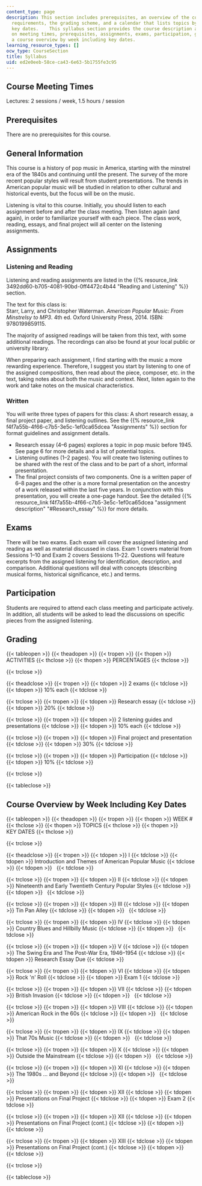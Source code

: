 ```yaml
---
content_type: page
description: This section includes prerequisites, an overview of the course, course
  requirements, the grading scheme, and a calendar that lists topics by week with
  key dates.    This syllabus section provides the course description and information
  on meeting times, prerequisites, assignments, exams, participation, grading, and
  a course overview by week including key dates.
learning_resource_types: []
ocw_type: CourseSection
title: Syllabus
uid: ed2e0eeb-58ce-ca43-6e63-5b1755fe3c95
---
```


Course Meeting Times
--------------------

Lectures: 2 sessions / week, 1.5 hours / session

Prerequisites
-------------

There are no prerequisites for this course.

General Information
-------------------

This course is a history of pop music in America, starting with the minstrel era of the 1840s and continuing until the present. The survey of the more recent popular styles will result from student presentations. The trends in American popular music will be studied in relation to other cultural and historical events, but the focus will be on the music.

Listening is vital to this course. Initially, you should listen to each assignment before and after the class meeting. Then listen again (and again), in order to familiarize yourself with each piece. The class work, reading, essays, and final project will all center on the listening assignments.

Assignments
-----------

### Listening and Reading

Listening and reading assignments are listed in the {{% resource_link 3492dd60-b705-4081-90bd-0ff4472c4b44 "Reading and Listening" %}} section.

The text for this class is:  
Starr, Larry, and Christopher Waterman. _American Popular Music: From Minstrelsy to MP3_. 4th ed. Oxford University Press, 2014. ISBN: 9780199859115.

The majority of assigned readings will be taken from this text, with some additional readings. The recordings can also be found at your local public or university library.

When preparing each assignment, I find starting with the music a more rewarding experience. Therefore, I suggest you start by listening to one of the assigned compositions, then read about the piece, composer, etc. in the text, taking notes about both the music and context. Next, listen again to the work and take notes on the musical characteristics.

### Written

You will write three types of papers for this class: A short research essay, a final project paper, and listening outlines. See the {{% resource_link f4f7a55b-4f66-c7b5-3e5c-1ef0ca65dcea "Assignments" %}} section for format guidelines and assignment details.

*   Research essay (4–6 pages) explores a topic in pop music before 1945. See page 6 for more details and a list of potential topics.
*   Listening outlines (1–2 pages). You will create two listening outlines to be shared with the rest of the class and to be part of a short, informal presentation.
*   The final project consists of two components. One is a written paper of 6–8 pages and the other is a more formal presentation on the ancestry of a work released within the last five years. In conjunction with this presentation, you will create a one-page handout. See the detailed {{% resource_link f4f7a55b-4f66-c7b5-3e5c-1ef0ca65dcea "assignment description" "#Research_essay" %}} for more details.

Exams
-----

There will be two exams. Each exam will cover the assigned listening and reading as well as material discussed in class. Exam 1 covers material from Sessions 1–10 and Exam 2 covers Sessions 11–22. Questions will feature excerpts from the assigned listening for identification, description, and comparison. Additional questions will deal with concepts (describing musical forms, historical significance, etc.) and terms.

Participation
-------------

Students are required to attend each class meeting and participate actively. In addition, all students will be asked to lead the discussions on specific pieces from the assigned listening.

Grading
-------

{{< tableopen >}}
{{< theadopen >}}
{{< tropen >}}
{{< thopen >}}
ACTIVITIES
{{< thclose >}}
{{< thopen >}}
PERCENTAGES
{{< thclose >}}

{{< trclose >}}

{{< theadclose >}}
{{< tropen >}}
{{< tdopen >}}
2 exams
{{< tdclose >}}
{{< tdopen >}}
10% each
{{< tdclose >}}

{{< trclose >}}
{{< tropen >}}
{{< tdopen >}}
Research essay
{{< tdclose >}}
{{< tdopen >}}
20%
{{< tdclose >}}

{{< trclose >}}
{{< tropen >}}
{{< tdopen >}}
2 listening guides and presentations
{{< tdclose >}}
{{< tdopen >}}
10% each
{{< tdclose >}}

{{< trclose >}}
{{< tropen >}}
{{< tdopen >}}
Final project and presentation
{{< tdclose >}}
{{< tdopen >}}
30%
{{< tdclose >}}

{{< trclose >}}
{{< tropen >}}
{{< tdopen >}}
Participation
{{< tdclose >}}
{{< tdopen >}}
10%
{{< tdclose >}}

{{< trclose >}}

{{< tableclose >}}

Course Overview by Week Including Key Dates
-------------------------------------------

{{< tableopen >}}
{{< theadopen >}}
{{< tropen >}}
{{< thopen >}}
WEEK #
{{< thclose >}}
{{< thopen >}}
TOPICS
{{< thclose >}}
{{< thopen >}}
KEY DATES
{{< thclose >}}

{{< trclose >}}

{{< theadclose >}}
{{< tropen >}}
{{< tdopen >}}
I
{{< tdclose >}}
{{< tdopen >}}
Introduction and Themes of American Popular Music
{{< tdclose >}}
{{< tdopen >}}
 
{{< tdclose >}}

{{< trclose >}}
{{< tropen >}}
{{< tdopen >}}
II
{{< tdclose >}}
{{< tdopen >}}
Nineteenth and Early Twentieth Century Popular Styles
{{< tdclose >}}
{{< tdopen >}}
 
{{< tdclose >}}

{{< trclose >}}
{{< tropen >}}
{{< tdopen >}}
III
{{< tdclose >}}
{{< tdopen >}}
Tin Pan Alley
{{< tdclose >}}
{{< tdopen >}}
 
{{< tdclose >}}

{{< trclose >}}
{{< tropen >}}
{{< tdopen >}}
IV
{{< tdclose >}}
{{< tdopen >}}
Country Blues and Hillbilly Music
{{< tdclose >}}
{{< tdopen >}}
 
{{< tdclose >}}

{{< trclose >}}
{{< tropen >}}
{{< tdopen >}}
V
{{< tdclose >}}
{{< tdopen >}}
The Swing Era and The Post-War Era, 1946–1954
{{< tdclose >}}
{{< tdopen >}}
Research Essay Due
{{< tdclose >}}

{{< trclose >}}
{{< tropen >}}
{{< tdopen >}}
VI
{{< tdclose >}}
{{< tdopen >}}
Rock 'n' Roll
{{< tdclose >}}
{{< tdopen >}}
Exam 1
{{< tdclose >}}

{{< trclose >}}
{{< tropen >}}
{{< tdopen >}}
VII
{{< tdclose >}}
{{< tdopen >}}
British Invasion
{{< tdclose >}}
{{< tdopen >}}
 
{{< tdclose >}}

{{< trclose >}}
{{< tropen >}}
{{< tdopen >}}
VIII
{{< tdclose >}}
{{< tdopen >}}
American Rock in the 60s
{{< tdclose >}}
{{< tdopen >}}
 
{{< tdclose >}}

{{< trclose >}}
{{< tropen >}}
{{< tdopen >}}
IX
{{< tdclose >}}
{{< tdopen >}}
That 70s Music
{{< tdclose >}}
{{< tdopen >}}
 
{{< tdclose >}}

{{< trclose >}}
{{< tropen >}}
{{< tdopen >}}
X
{{< tdclose >}}
{{< tdopen >}}
Outside the Mainstream
{{< tdclose >}}
{{< tdopen >}}
 
{{< tdclose >}}

{{< trclose >}}
{{< tropen >}}
{{< tdopen >}}
XI
{{< tdclose >}}
{{< tdopen >}}
The 1980s ... and Beyond
{{< tdclose >}}
{{< tdopen >}}
 
{{< tdclose >}}

{{< trclose >}}
{{< tropen >}}
{{< tdopen >}}
XII
{{< tdclose >}}
{{< tdopen >}}
Presentations on Final Project
{{< tdclose >}}
{{< tdopen >}}
Exam 2
{{< tdclose >}}

{{< trclose >}}
{{< tropen >}}
{{< tdopen >}}
XII
{{< tdclose >}}
{{< tdopen >}}
Presentations on Final Project (cont.)
{{< tdclose >}}
{{< tdopen >}}
 
{{< tdclose >}}

{{< trclose >}}
{{< tropen >}}
{{< tdopen >}}
XIII
{{< tdclose >}}
{{< tdopen >}}
Presentations on Final Project (cont.)
{{< tdclose >}}
{{< tdopen >}}
 
{{< tdclose >}}

{{< trclose >}}

{{< tableclose >}}